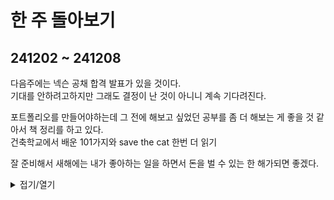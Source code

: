 # 한 주 돌아보기
## 241202 ~ 241208
다음주에는 넥슨 공채 합격 발표가 있을 것이다.\
기대를 안하려고하지만 그래도 결정이 난 것이 아니니 계속 기다려진다.

포트폴리오를 만들어야하는데 그 전에 해보고 싶었던 공부를 좀 더 해보는 게 좋을 것 같아서 책 정리를 하고 있다.\
건축학교에서 배운 101가지와 save the cat 한번 더 읽기

잘 준비해서 새해에는 내가 좋아하는 일을 하면서 돈을 벌 수 있는 한 해가되면 좋겠다.

<details>
<summary>접기/열기</summary>

![image](https://github.com/user-attachments/assets/5bf2cdc6-7ac2-4cb7-88fb-2868294835d2)

</details>


